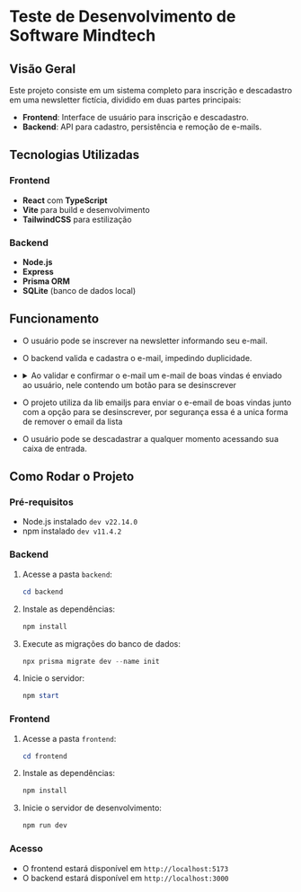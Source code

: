 # Teste de Desenvolvimento de Software Mindtech

## Visão Geral

Este projeto consiste em um sistema completo para inscrição e descadastro em uma newsletter fictícia, dividido em duas partes principais:

-  **Frontend**: Interface de usuário para inscrição e descadastro.
-  **Backend**: API para cadastro, persistência e remoção de e-mails.

## Tecnologias Utilizadas

### Frontend

-  **React** com **TypeScript**
-  **Vite** para build e desenvolvimento
-  **TailwindCSS** para estilização

### Backend

-  **Node.js**
-  **Express**
-  **Prisma ORM**
-  **SQLite** (banco de dados local)

## Funcionamento

-  O usuário pode se inscrever na newsletter informando seu e-mail.
-  O backend valida e cadastra o e-mail, impedindo duplicidade.
- <details><summary>Ao validar e confirmar o e-mail um e-mail de boas vindas é enviado ao usuário, nele contendo um botão para se desinscrever</summary><br/> <img src="./assets/email.png"/></details>

-  O projeto utiliza da lib emailjs para enviar o e-email de boas vindas junto com a opção para se desinscrever, por segurança essa é a unica forma de remover o email da lista
-  O usuário pode se descadastrar a qualquer momento acessando sua caixa de entrada.

## Como Rodar o Projeto

### Pré-requisitos

-  Node.js instalado ``dev v22.14.0``
-  npm instalado ``dev v11.4.2``

### Backend

1. Acesse a pasta `backend`:
   ```powershell
   cd backend
   ```
2. Instale as dependências:
   ```powershell
   npm install
3. Execute as migrações do banco de dados:
   ```powershell
   npx prisma migrate dev --name init
   ```
4. Inicie o servidor:
   ```powershell
   npm start
   ```

### Frontend

1. Acesse a pasta `frontend`:
   ```powershell
   cd frontend
   ```
2. Instale as dependências:
   ```powershell
   npm install
   ```
3. Inicie o servidor de desenvolvimento:
   ```powershell
   npm run dev
   ```

### Acesso

-  O frontend estará disponível em `http://localhost:5173`
-  O backend estará disponível em `http://localhost:3000`
